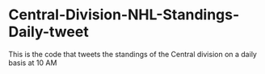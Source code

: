 # Central-Division-NHL-Standings-Daily-tweet
This is the code that tweets the standings of the Central division on a daily basis at 10 AM
